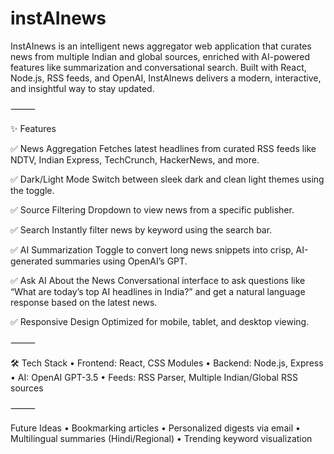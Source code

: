 # instAInews
InstAInews is an intelligent news aggregator web application that curates news from multiple Indian and global sources, enriched with AI-powered features like summarization and conversational search.
Built with React, Node.js, RSS feeds, and OpenAI, InstAInews delivers a modern, interactive, and insightful way to stay updated.

⸻

✨ Features

✅ News Aggregation
Fetches latest headlines from curated RSS feeds like NDTV, Indian Express, TechCrunch, HackerNews, and more.

✅ Dark/Light Mode
Switch between sleek dark and clean light themes using the toggle.

✅ Source Filtering
Dropdown to view news from a specific publisher.

✅ Search
Instantly filter news by keyword using the search bar.

✅ AI Summarization
Toggle to convert long news snippets into crisp, AI-generated summaries using OpenAI’s GPT.

✅ Ask AI About the News
Conversational interface to ask questions like “What are today’s top AI headlines in India?” and get a natural language response based on the latest news.

✅ Responsive Design
Optimized for mobile, tablet, and desktop viewing.

⸻

🛠️ Tech Stack
	•	Frontend: React, CSS Modules
	•	Backend: Node.js, Express
	•	AI: OpenAI GPT-3.5
	•	Feeds: RSS Parser, Multiple Indian/Global RSS sources

⸻

 Future Ideas
	•	Bookmarking articles
	•	Personalized digests via email
	•	Multilingual summaries (Hindi/Regional)
	•	Trending keyword visualization
